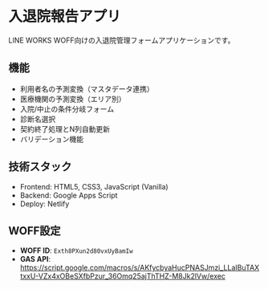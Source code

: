 # 入退院報告アプリ

LINE WORKS WOFF向けの入退院管理フォームアプリケーションです。

## 機能

- 利用者名の予測変換（マスタデータ連携）
- 医療機関の予測変換（エリア別）
- 入院/中止の条件分岐フォーム
- 診断名選択
- 契約終了処理とN列自動更新
- バリデーション機能

## 技術スタック

- Frontend: HTML5, CSS3, JavaScript (Vanilla)
- Backend: Google Apps Script
- Deploy: Netlify

## WOFF設定

- **WOFF ID**: `Exth8PXun2d80vxUyBamIw`
- **GAS API**: https://script.google.com/macros/s/AKfycbyaHucPNASJmzi_LLaIBuTAXtxxU-VZx4xOBeSXfbPzur_36Omq25ajThTHZ-M8Jk2lVw/exec